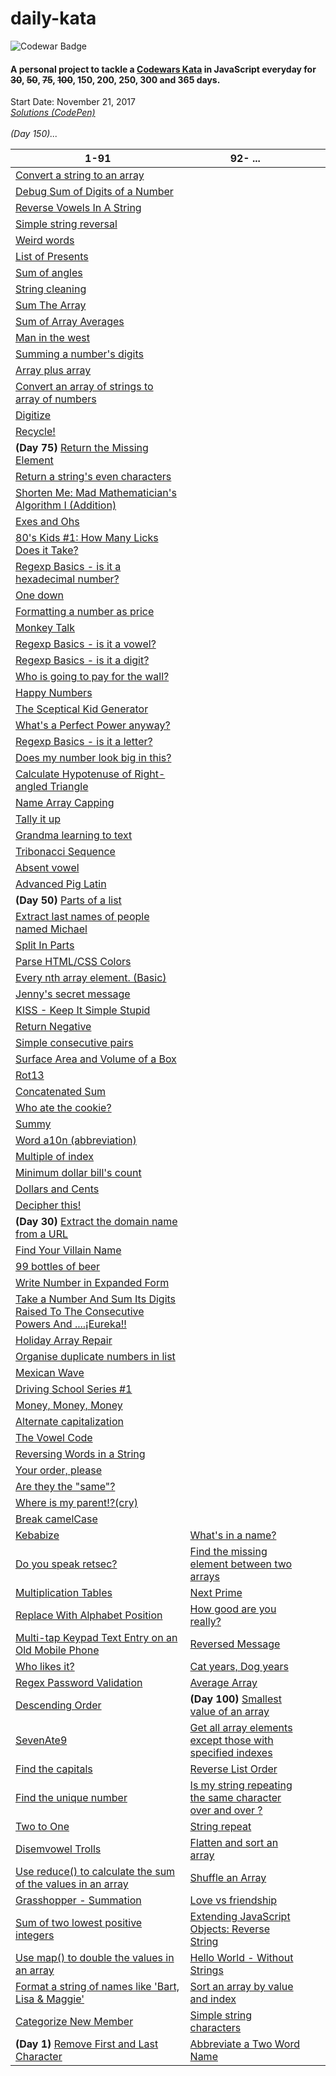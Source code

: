 # daily-kata
![Codewar Badge](https://www.codewars.com/users/tinuola/badges/large)</br>
#### A personal project to tackle a [Codewars Kata](https://www.codewars.com/) in JavaScript everyday for ~~30~~, ~~50~~, ~~75~~, ~~100~~, 150, 200, 250, 300 and 365 days.

Start Date: November 21, 2017</br>
_[Solutions (CodePen)](https://codepen.io/collection/XMJOMV/)_
<br>
<br>
*(Day 150)...*



| 1-91  | 92- ...  |   |   |
|---|---|---|---|
| [Convert a string to an array](https://www.codewars.com/kata/57e76bc428d6fbc2d500036d) |  |  |  |
| [Debug Sum of Digits of a Number](https://www.codewars.com/kata/563d59dd8e47a5ed220000ba) |  |  |  |
| [Reverse Vowels In A String](https://www.codewars.com/kata/585db3e8eec141ce9a00008f) |  |  |  |
| [Simple string reversal](https://www.codewars.com/kata/5a71939d373c2e634200008e) |  |  |  |
| [Weird words](https://www.codewars.com/kata/57b2020eb69bfcbf64000375) |  |  |  |
| [List of Presents](https://www.codewars.com/kata/5a84d485742ba347b90006b7) |  |  |  |
| [Sum of angles](https://www.codewars.com/kata/5a03b3f6a1c9040084001765) |  |  |  |
| [String cleaning](https://www.codewars.com/kata/57e1e61ba396b3727c000251) |  |  |  |
| [Sum The Array](https://www.codewars.com/kata/56bdf9d50d0b6433df001074) |  |  |  |
| [Sum of Array Averages](https://www.codewars.com/kata/56d5166ec87df55dbe000063) |  |  |  |
| [Man in the west](https://www.codewars.com/kata/59bd5dc270a3b7350c00008b) |  |  |  |
| [Summing a number's digits](https://www.codewars.com/kata/52f3149496de55aded000410) |   |   |   |
| [Array plus array](https://www.codewars.com/kata/5a2be17aee1aaefe2a000151) |   |   |   |
| [Convert an array of strings to array of numbers](https://www.codewars.com/kata/5783d8f3202c0e486c001d23) |   |   |   |
| [Digitize](https://www.codewars.com/kata/5417423f9e2e6c2f040002ae) |   |   |   |
| [Recycle!](https://www.codewars.com/kata/59fb783bab11f89202001083) |   |   |   |
| **(Day 75)** [Return the Missing Element](https://www.codewars.com/kata/5299413901337c637e000004) |   |   |   |
| [Return a string's even characters](https://www.codewars.com/kata/566044325f8fddc1c000002c)  |   |   |   |
| [Shorten Me: Mad Mathematician's Algorithm I (Addition)](https://www.codewars.com/kata/5a6855c2e6be38cdbf000026) |   |   |   |
| [Exes and Ohs](https://www.codewars.com/kata/55908aad6620c066bc00002a) |   |   |   |
| [80's Kids #1: How Many Licks Does it Take?](https://www.codewars.com/kata/566091b73e119a073100003a) |   |   |   |
| [Regexp Basics - is it a hexadecimal number?](https://www.codewars.com/kata/567c9f56d83baeed8300000f) |   |   |   |
| [One down](https://www.codewars.com/kata/56419475931903e9d1000087) |   |   |   |
| [Formatting a number as price](https://www.codewars.com/kata/5318f00b31b30925fd0001f8) |   |   |   |
| [Monkey Talk](https://www.codewars.com/kata/59f897ecc374cb9ed90000c2) |   |   |   |
| [Regexp Basics - is it a vowel?](https://www.codewars.com/kata/567bed99ee3451292c000025) |   |   |   |
| [Regexp Basics - is it a digit?](https://www.codewars.com/kata/567bf4f7ee34510f69000032) |   |   |   |
| [Who is going to pay for the wall?](https://www.codewars.com/kata/58bf9bd943fadb2a980000a7) |   |   |   |
| [Happy Numbers](https://www.codewars.com/kata/59d53c3039c23b404200007e) |   |   |   |
| [The Sceptical Kid Generator](https://www.codewars.com/kata/570957fc20a35bd2df0004f9) |   |   |   |
| [What's a Perfect Power anyway?](https://www.codewars.com/kata/54d4c8b08776e4ad92000835) |   |   |   |
| [Regexp Basics - is it a letter?](https://www.codewars.com/kata/567de72e8b3621b3c300000b) |   |   |   |
| [Does my number look big in this?](https://www.codewars.com/kata/5287e858c6b5a9678200083c) |   |   |   |
| [Calculate Hypotenuse of Right-angled Triangle](https://www.codewars.com/kata/525a3d6b85a9a47fcf00055a) |   |   |   |
| [Name Array Capping](https://www.codewars.com/kata/5356ad2cbb858025d800111d) |   |   |   |
| [Tally it up](https://www.codewars.com/kata/5630d1747935943168000013) |   |   |   |
| [Grandma learning to text](https://www.codewars.com/kata/5a043fbef3251a5a2b0002b0) |   |   |   |
| [Tribonacci Sequence](https://www.codewars.com/kata/556deca17c58da83c00002db) |   |   |   |
| [Absent vowel](https://www.codewars.com/kata/56414fdc6488ee99db00002c) |   |   |   |
| [Advanced Pig Latin](https://www.codewars.com/kata/533c46b140aafec05b000d31)  |   |   |   |
| **(Day 50)** [Parts of a list](https://www.codewars.com/kata/56f3a1e899b386da78000732) |   |   |   |
| [Extract last names of people named Michael](https://www.codewars.com/kata/580741302e14acaef900015a) |   |   |   |
| [Split In Parts](https://www.codewars.com/kata/5650ab06d11d675371000003) |   |   |   |
| [Parse HTML/CSS Colors](https://www.codewars.com/kata/58b57ae2724e3c63df000006) |   |   |   |
| [Every nth array element. (Basic)](https://www.codewars.com/kata/5753b987aeb792508d0010e2) |   |   |   |
| [Jenny's secret message](https://www.codewars.com/kata/55225023e1be1ec8bc000390) |   |   |   |
| [KISS - Keep It Simple Stupid](https://www.codewars.com/kata/57eeb8cc5f79f6465a0015c1) |   |   |   |
| [Return Negative](https://www.codewars.com/kata/55685cd7ad70877c23000102) |   |   |   |
| [Simple consecutive pairs](https://www.codewars.com/kata/5a3e1319b6486ac96f000049) |   |   |   |
| [Surface Area and Volume of a Box](https://www.codewars.com/kata/565f5825379664a26b00007c) |   |   |   |
| [Rot13](https://www.codewars.com/kata/530e15517bc88ac656000716) |   |   |   |
| [Concatenated Sum](https://www.codewars.com/kata/59a1ec603203e862bb00004f) |   |   |   |
| [Who ate the cookie?](https://www.codewars.com/kata/55a996e0e8520afab9000055) |   |   |   |
| [Summy](https://www.codewars.com/kata/599c20626bd8795ce900001d) |   |   |   |
| [Word a10n (abbreviation)](https://www.codewars.com/kata/5375f921003bf62192000746) |   |   |   |
| [Multiple of index](https://www.codewars.com/kata/5a34b80155519e1a00000009) |   |   |   |
| [Minimum dollar bill's count](https://www.codewars.com/kata/58e4d3530e1018e155000058) |   |   |   |
| [Dollars and Cents](https://www.codewars.com/kata/55902c5eaa8069a5b4000083) |   |   |   |
| [Decipher this!](https://www.codewars.com/kata/581e014b55f2c52bb00000f8) |   |   |   |
| **(Day 30)** [Extract the domain name from a URL](https://www.codewars.com/kata/514a024011ea4fb54200004b) |   |   |   |
| [Find Your Villain Name](https://www.codewars.com/kata/536c00e21da4dc0a0700128b) |   |   |   |
| [99 bottles of beer](https://www.codewars.com/kata/52a723508a4d96c6c90005ba) |   |   |   |
| [Write Number in Expanded Form](https://www.codewars.com/kata/5842df8ccbd22792a4000245)  |   |   |   |
| [Take a Number And Sum Its Digits Raised To The Consecutive Powers And ....¡Eureka!!](https://www.codewars.com/kata/5626b561280a42ecc50000d1) |   |   |   |
| [Holiday Array Repair](https://www.codewars.com/kata/5579906f2f0c0d0766000127) |   |   |   |
| [Organise duplicate numbers in list](https://www.codewars.com/kata/58f5c63f1e26ecda7e000029) |   |   |   |
| [Mexican Wave](https://www.codewars.com/kata/58f5c63f1e26ecda7e000029) |   |   |   |
| [Driving School Series #1](https://www.codewars.com/kata/58999425006ee3f97c00011f) |   |   |   |
| [Money, Money, Money](https://www.codewars.com/kata/563f037412e5ada593000114) |   |   |   |
| [Alternate capitalization](https://www.codewars.com/kata/59cfc000aeb2844d16000075) |   |   |   |
| [The Vowel Code](https://www.codewars.com/kata/57a55c8b72292d057b000594) |   |   |   |
| [Reversing Words in a String](https://www.codewars.com/kata/57a55c8b72292d057b000594)  |   |   |   |
| [Your order, please](https://www.codewars.com/kata/55c45be3b2079eccff00010f) | []() |  |  |
| [Are they the "same"?](https://www.codewars.com/kata/550498447451fbbd7600041c) | []() |  |  |
| [Where is my parent!?(cry)](https://www.codewars.com/kata/58539230879867a8cd00011c) | []() |  |  |
| [Break camelCase](https://www.codewars.com/kata/5208f99aee097e6552000148) | []() |  |  |
| [Kebabize](https://www.codewars.com/kata/57f8ff867a28db569e000c4a) | [What's in a name?](https://www.codewars.com/kata/59daf400beec9780a9000045) |  |  |
| [Do you speak retsec?](https://www.codewars.com/kata/5516ab668915478845000780) | [Find the missing element between two arrays](https://www.codewars.com/kata/5a5915b8d39ec5aa18000030) |  |  |
| [Multiplication Tables](https://www.codewars.com/kata/5432fd1c913a65b28f000342) | [Next Prime](https://www.codewars.com/kata/58e230e5e24dde0996000070) |  |  |
| [Replace With Alphabet Position](https://www.codewars.com/kata/546f922b54af40e1e90001da)  | [How good are you really?](https://www.codewars.com/kata/5601409514fc93442500010b) |  |  |
| [Multi-tap Keypad Text Entry on an Old Mobile Phone](https://www.codewars.com/kata/54a2e93b22d236498400134b) | [Reversed Message](https://www.codewars.com/kata/5a0efbb7c374cb69970000cf) |  |  |
| [Who likes it?](https://www.codewars.com/kata/5266876b8f4bf2da9b000362) | [Cat years, Dog years](https://www.codewars.com/kata/5a6663e9fd56cb5ab800008b) |  |  |
| [Regex Password Validation](https://www.codewars.com/kata/52e1476c8147a7547a000811) | [Average Array](https://www.codewars.com/kata/596f6385e7cd727fff0000d6) |  |  |
| [Descending Order](https://www.codewars.com/kata/5467e4d82edf8bbf40000155) | **(Day 100)** [Smallest value of an array](https://www.codewars.com/kata/544a54fd18b8e06d240005c0) |  |  |
| [SevenAte9](https://www.codewars.com/kata/559f44187fa851efad000087) | [Get all array elements except those with specified indexes](https://www.codewars.com/kata/58694d1c2e8d9c6d9b000296) |  |  |
| [Find the capitals](https://www.codewars.com/kata/539ee3b6757843632d00026b) | [Reverse List Order](https://www.codewars.com/kata/53da6d8d112bd1a0dc00008b) |  |  |
| [Find the unique number](https://www.codewars.com/kata/585d7d5adb20cf33cb000235) | [Is my string repeating the same character over and over ?](https://www.codewars.com/kata/584fa5ae25dd087e6b000070) |  |  |
| [Two to One](https://www.codewars.com/kata/5656b6906de340bd1b0000ac) | [String repeat](https://www.codewars.com/kata/57a0e5c372292dd76d000d7e) |  |  |
| [Disemvowel Trolls](https://www.codewars.com/kata/52fba66badcd10859f00097e)  | [Flatten and sort an array](https://www.codewars.com/kata/57ee99a16c8df7b02d00045f) |  |  |
| [Use reduce() to calculate the sum of the values in an array](https://www.codewars.com/kata/532b4057484b0e58e8000766) | [Shuffle an Array](https://www.codewars.com/kata/566b51166f88d7560c00001a) |  |  |
| [Grasshopper - Summation](https://www.codewars.com/kata/55d24f55d7dd296eb9000030)  | [Love vs friendship](https://www.codewars.com/kata/59706036f6e5d1e22d000016) |  |  |
| [Sum of two lowest positive integers](https://www.codewars.com/kata/558fc85d8fd1938afb000014) | [Extending JavaScript Objects: Reverse String](https://www.codewars.com/kata/581270cb4927602fc800005a) |  |  |
| [Use map() to double the values in an array](https://www.codewars.com/kata/53951fff369894e4f10007a9)  | [Hello World - Without Strings](https://www.codewars.com/kata/584c7b1e2cb5e1a727000047) |  |  |
| [Format a string of names like 'Bart, Lisa & Maggie'](https://www.codewars.com/kata/53368a47e38700bd8300030d)  | [Sort an array by value and index](https://www.codewars.com/kata/58e0cb3634a3027180000040) |  |  |
| [Categorize New Member](https://www.codewars.com/kata/5502c9e7b3216ec63c0001aa) | [Simple string characters](https://www.codewars.com/kata/5a29a0898f27f2d9c9000058) |  |  |
| **(Day 1)** [Remove First and Last Character](https://www.codewars.com/kata/56bc28ad5bdaeb48760009b0) | [Abbreviate a Two Word Name](https://www.codewars.com/kata/57eadb7ecd143f4c9c0000a3) |  |  |
